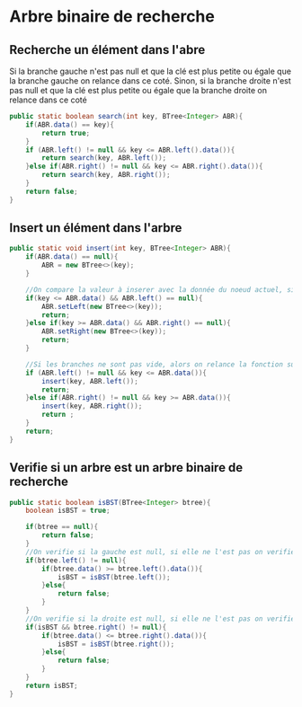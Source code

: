 # Arbre binaire de recherche 

## Recherche un élément dans l'abre 
Si la branche gauche n'est pas null et que la clé est plus petite ou égale que la branche gauche on relance dans ce coté. 
Sinon, si la branche droite n'est pas null et que la clé est plus petite ou égale que la branche droite on relance dans ce coté
```java
public static boolean search(int key, BTree<Integer> ABR){
    if(ABR.data() == key){
        return true;
    }
    if (ABR.left() != null && key <= ABR.left().data()){
        return search(key, ABR.left());
    }else if(ABR.right() != null && key <= ABR.right().data()){
        return search(key, ABR.right());
    }
    return false;
}
```

## Insert un élément dans l'arbre

```Java
public static void insert(int key, BTree<Integer> ABR){
    if(ABR.data() == null){
        ABR = new BTree<>(key);
    }

    //On compare la valeur à inserer avec la donnée du noeud actuel, si elles sont vides alors on peut inserer
    if(key <= ABR.data() && ABR.left() == null){
        ABR.setLeft(new BTree<>(key));
        return;
    }else if(key >= ABR.data() && ABR.right() == null){
        ABR.setRight(new BTree<>(key));
        return;
    }

    //Si les branches ne sont pas vide, alors on relance la fonction sur le sous-arbres
    if (ABR.left() != null && key <= ABR.data()){
        insert(key, ABR.left());
        return;
    }else if(ABR.right() != null && key >= ABR.data()){
        insert(key, ABR.right());
        return ;
    }
    return;
}
```

## Verifie si un arbre est un arbre binaire de recherche

```Java
public static boolean isBST(BTree<Integer> btree){
    boolean isBST = true;

    if(btree == null){
        return false;
    }
    //On verifie si la gauche est null, si elle ne l'est pas on verifie la condition, si la condition est respecté on relance, sinon faux. 
    if(btree.left() != null){
        if(btree.data() >= btree.left().data()){
            isBST = isBST(btree.left());
        }else{
            return false;
        }
    }
    //On verifie si la droite est null, si elle ne l'est pas on verifie la condition, si la condition est respecté on relance, sinon faux. 
    if(isBST && btree.right() != null){
        if(btree.data() <= btree.right().data()){
            isBST = isBST(btree.right());
        }else{
            return false;
        }
    }
    return isBST;
}
```